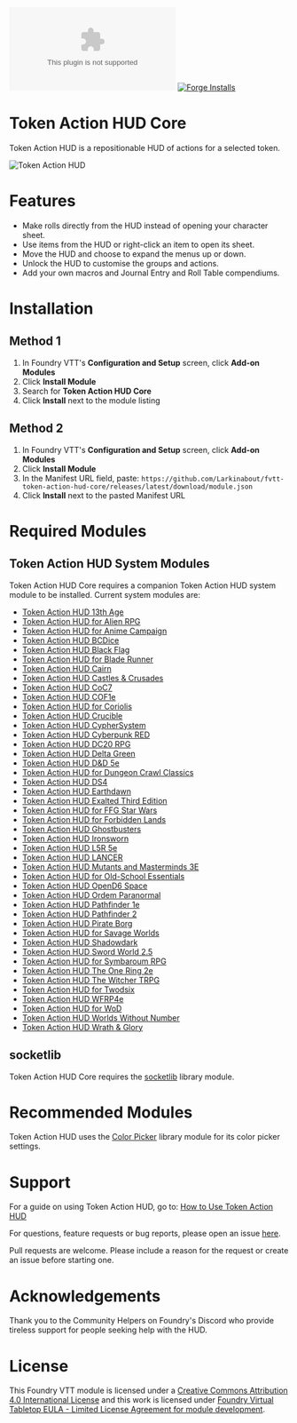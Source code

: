 ![Downloads](https://img.shields.io/github/downloads/Larkinabout/fvtt-token-action-hud-core/latest/module.zip?color=2b82fc&label=DOWNLOADS&style=for-the-badge) [![Forge Installs](https://img.shields.io/badge/dynamic/json?label=Forge%20Installs&query=package.installs&suffix=%25&url=https%3A%2F%2Fforge-vtt.com%2Fapi%2Fbazaar%2Fpackage%2Ftoken-action-hud-core&colorB=448d34&style=for-the-badge)](https://forge-vtt.com/bazaar#package=token-action-hud-core)

# Token Action HUD Core

Token Action HUD is a repositionable HUD of actions for a selected token.

![Token Action HUD](.github/readme/token-action-hud.gif)

# Features
- Make rolls directly from the HUD instead of opening your character sheet.
- Use items from the HUD or right-click an item to open its sheet.
- Move the HUD and choose to expand the menus up or down.
- Unlock the HUD to customise the groups and actions.
- Add your own macros and Journal Entry and Roll Table compendiums.

# Installation

## Method 1
1. In Foundry VTT's **Configuration and Setup** screen, click **Add-on Modules**
2. Click **Install Module**
3. Search for **Token Action HUD Core**
4. Click **Install** next to the module listing

## Method 2
1. In Foundry VTT's **Configuration and Setup** screen, click **Add-on Modules**
2. Click **Install Module**
3. In the Manifest URL field, paste: `https://github.com/Larkinabout/fvtt-token-action-hud-core/releases/latest/download/module.json`
4. Click **Install** next to the pasted Manifest URL

# Required Modules

## Token Action HUD System Modules
Token Action HUD Core requires a companion Token Action HUD system module to be installed. Current system modules are:

- [Token Action HUD 13th Age](https://foundryvtt.com/packages/token-action-hud-13th-age)
- [Token Action HUD for Alien RPG](https://foundryvtt.com/packages/token-action-hud-alien)
- [Token Action HUD for Anime Campaign](https://foundryvtt.com/packages/token-action-hud-ac)
- [Token Action HUD BCDice](https://foundryvtt.com/packages/token-action-hud-bcdice)
- [Token Action HUD Black Flag](https://foundryvtt.com/packages/token-action-hud-bf)
- [Token Action HUD for Blade Runner](https://foundryvtt.com/packages/token-action-hud-bladerunner)
- [Token Action HUD Cairn](https://foundryvtt.com/packages/token-action-hud-cairn)
- [Token Action HUD Castles & Crusades](https://foundryvtt.com/packages/fvtt-token-action-hud-castles-and-crusades)
- [Token Action HUD CoC7](https://foundryvtt.com/packages/token-action-coc-7)
- [Token Action HUD COF1e](https://foundryvtt.com/packages/fvtt-token-action-hud-cof1e)
- [Token Action HUD for Coriolis](https://foundryvtt.com/packages/token-action-hud-coriolis)
- [Token Action HUD Crucible](https://foundryvtt.com/packages/token-action-hud-crucible)
- [Token Action HUD CypherSystem](https://foundryvtt.com/packages/token-action-hud-cyphersystem)
- [Token Action HUD Cyberpunk RED](https://foundryvtt.com/packages/token-action-hud-cyberpunk-red)
- [Token Action HUD DC20 RPG](https://foundryvtt.com/packages/token-action-hud-dc20rpg)
- [Token Action HUD Delta Green](https://foundryvtt.com/packages/token-action-hud-dg)
- [Token Action HUD D&D 5e](https://foundryvtt.com/packages/token-action-hud-dnd5e)
- [Token Action HUD for Dungeon Crawl Classics](https://foundryvtt.com/packages/token-action-hud-dcc)
- [Token Action HUD DS4](https://foundryvtt.com/packages/token-action-hud-ds4)
- [Token Action HUD Earthdawn](https://foundryvtt.com/packages/token-action-hud-ed4e)
- [Token Action HUD Exalted Third Edition](https://foundryvtt.com/packages/token-action-hud-exaltedthird)
- [Token Action HUD for FFG Star Wars](https://foundryvtt.com/packages/token-action-hud-ffgsw)
- [Token Action HUD for Forbidden Lands](https://foundryvtt.com/packages/token-action-hud-forbidden-lands)
- [Token Action HUD Ghostbusters](https://foundryvtt.com/packages/token-action-hud-gb)
- [Token Action HUD Ironsworn](https://foundryvtt.com/packages/token-action-hud-ironsworn)
- [Token Action HUD L5R 5e](https://foundryvtt.com/packages/token-action-hud-l5r5e)
- [Token Action HUD LANCER](https://foundryvtt.com/packages/token-action-hud-lancer)
- [Token Action HUD Mutants and Masterminds 3E](https://foundryvtt.com/packages/token-action-hud-mm3)
- [Token Action HUD for Old-School Essentials](https://foundryvtt.com/packages/token-action-hud-ose)
- [Token Action HUD OpenD6 Space](https://foundryvtt.com/packages/token-action-hud-od6s)
- [Token Action HUD Ordem Paranormal](https://foundryvtt.com/packages/token-action-hud-ordem-paranormal)
- [Token Action HUD Pathfinder 1e](https://foundryvtt.com/packages/token-action-hud-pf1)
- [Token Action HUD Pathfinder 2](https://foundryvtt.com/packages/token-action-hud-pf2e)
- [Token Action HUD Pirate Borg](https://foundryvtt.com/packages/token-action-hud-pirateborg)
- [Token Action HUD for Savage Worlds](https://foundryvtt.com/packages/token-action-hud-swade)
- [Token Action HUD Shadowdark](https://foundryvtt.com/packages/token-action-hud-shadowdark)
- [Token Action HUD Sword World 2.5](https://foundryvtt.com/packages/token-action-hud-sw25)
- [Token Action HUD for Symbaroum RPG](https://foundryvtt.com/packages/token-action-hud-symbaroum)
- [Token Action HUD The One Ring 2e](https://foundryvtt.com/packages/token-action-hud-tor2e)
- [Token Action HUD The Witcher TRPG](https://foundryvtt.com/packages/token-action-hud-thewitchertrpg)
- [Token Action HUD for Twodsix](https://foundryvtt.com/packages/fvtt-token-action-hud-twodsix)
- [Token Action HUD WFRP4e](https://foundryvtt.com/packages/token-action-hud-wfrp4e)
- [Token Action HUD for WoD](https://foundryvtt.com/packages/token-action-hud-wod)
- [Token Action HUD Worlds Without Number](https://foundryvtt.com/packages/token-action-hud-wwn)
- [Token Action HUD Wrath & Glory](https://foundryvtt.com/packages/token-action-hud-wng)

## socketlib
Token Action HUD Core requires the [socketlib](https://foundryvtt.com/packages/socketlib) library module.

# Recommended Modules
Token Action HUD uses the [Color Picker](https://foundryvtt.com/packages/color-picker) library module for its color picker settings.

# Support

For a guide on using Token Action HUD, go to: [How to Use Token Action HUD](https://github.com/Larkinabout/fvtt-token-action-hud-core/wiki/How-to-Use-Token-Action-HUD)

For questions, feature requests or bug reports, please open an issue [here](https://github.com/Larkinabout/fvtt-token-action-hud-core/issues).

Pull requests are welcome. Please include a reason for the request or create an issue before starting one.

# Acknowledgements

Thank you to the Community Helpers on Foundry's Discord who provide tireless support for people seeking help with the HUD.

# License

This Foundry VTT module is licensed under a [Creative Commons Attribution 4.0 International License](https://creativecommons.org/licenses/by/4.0/) and this work is licensed under [Foundry Virtual Tabletop EULA - Limited License Agreement for module development](https://foundryvtt.com/article/license/).
